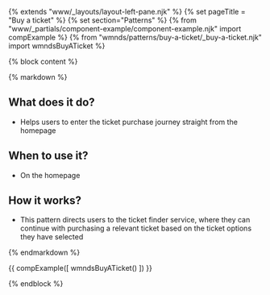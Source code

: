 {% extends "www/_layouts/layout-left-pane.njk" %}
{% set pageTitle = "Buy a ticket" %}
{% set section="Patterns" %}
{% from "www/_partials/component-example/component-example.njk" import compExample %}
{% from "wmnds/patterns/buy-a-ticket/_buy-a-ticket.njk" import wmndsBuyATicket %}

{% block content %}

{% markdown %}

## What does it do?

- Helps users to enter the ticket purchase journey straight from the homepage

## When to use it?

- On the homepage

## How it works?

- This pattern directs users to the ticket finder service, where they can continue with purchasing a relevant ticket based on the ticket options they have selected

{% endmarkdown %}

{{
    compExample([
        wmndsBuyATicket()
    ])
}}

{% endblock %}

